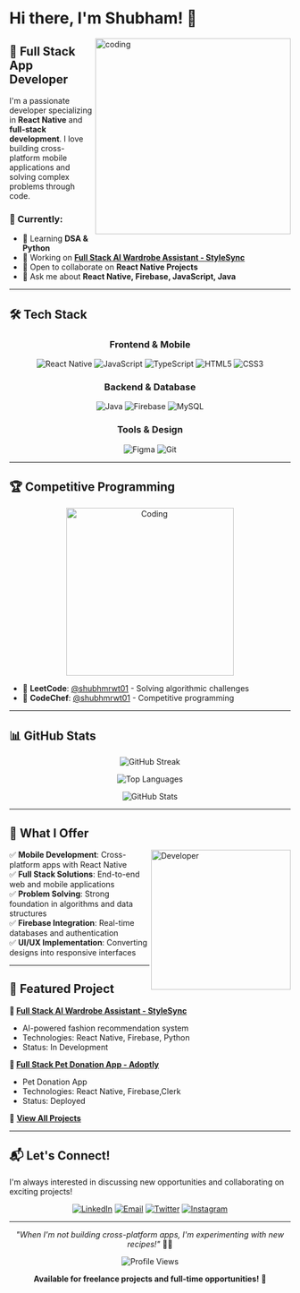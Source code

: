 

# Hi there, I'm Shubham! 👋

<img align="right" alt="coding" width="350" src="https://user-images.githubusercontent.com/55389276/140866485-8fb1c876-9a8f-4d6a-98dc-08c4981eaf70.gif">

## 🚀 Full Stack App Developer 

I'm a passionate developer specializing in **React Native** and **full-stack development**. I love building cross-platform mobile applications and solving complex problems through code.

### 🎯 Currently:
- 🌱 Learning **DSA & Python**
- 🔭 Working on [**Full Stack AI Wardrobe Assistant - StyleSync**](https://github.com/shubhmrwt01/StyleSync)
- 👯 Open to collaborate on **React Native Projects**
- 💬 Ask me about **React Native, Firebase, JavaScript, Java**

---

## 🛠️ Tech Stack

<div align="center">

### Frontend & Mobile
![React Native](https://img.shields.io/badge/React_Native-20232A?style=for-the-badge&logo=react&logoColor=61DAFB)
![JavaScript](https://img.shields.io/badge/JavaScript-F7DF1E?style=for-the-badge&logo=javascript&logoColor=black)
![TypeScript](https://img.shields.io/badge/TypeScript-007ACC?style=for-the-badge&logo=typescript&logoColor=white)
![HTML5](https://img.shields.io/badge/HTML5-E34F26?style=for-the-badge&logo=html5&logoColor=white)
![CSS3](https://img.shields.io/badge/CSS3-1572B6?style=for-the-badge&logo=css3&logoColor=white)

### Backend & Database
![Java](https://img.shields.io/badge/Java-ED8B00?style=for-the-badge&logo=openjdk&logoColor=white)
![Firebase](https://img.shields.io/badge/Firebase-039BE5?style=for-the-badge&logo=Firebase&logoColor=white)
![MySQL](https://img.shields.io/badge/MySQL-005C84?style=for-the-badge&logo=mysql&logoColor=white)

### Tools & Design
![Figma](https://img.shields.io/badge/Figma-F24E1E?style=for-the-badge&logo=figma&logoColor=white)
![Git](https://img.shields.io/badge/GIT-E44C30?style=for-the-badge&logo=git&logoColor=white)

</div>

---

## 🏆 Competitive Programming

<div align="center">
  <img src="https://media.giphy.com/media/bGgsc5mWoryfgKBx1u/giphy.gif" alt="Coding" width="300"/>
</div>

- 🥇 **LeetCode**: [@shubhmrwt01](https://www.leetcode.com/shubhmrwt01) - Solving algorithmic challenges
- 🥇 **CodeChef**: [@shubhmrwt01](https://www.codechef.com/users/shubhmrwt01) - Competitive programming

---

## 📊 GitHub Stats

<div align="center">
  
![GitHub Streak](https://github-readme-streak-stats.herokuapp.com/?user=shubhmrwt01&theme=tokyonight&hide_border=true)

</div>

<div align="center">
  
![Top Languages](https://github-readme-stats.vercel.app/api/top-langs?username=shubhmrwt01&show_icons=true&locale=en&layout=compact&theme=tokyonight&hide_border=true)

![GitHub Stats](https://github-readme-stats.vercel.app/api?username=shubhmrwt01&show_icons=true&locale=en&theme=tokyonight&hide_border=true)

</div>

---

## 💼 What I Offer

<img align="right" alt="Developer" width="250" src="https://media.giphy.com/media/L1R1tvI9svkIWwpVYr/giphy.gif">

✅ **Mobile Development**: Cross-platform apps with React Native  
✅ **Full Stack Solutions**: End-to-end web and mobile applications  
✅ **Problem Solving**: Strong foundation in algorithms and data structures  
✅ **Firebase Integration**: Real-time databases and authentication  
✅ **UI/UX Implementation**: Converting designs into responsive interfaces  

---

## 🌟 Featured Project

**🎯 [Full Stack AI Wardrobe Assistant - StyleSync](https://github.com/shubhmrwt01/StyleSync)**
- AI-powered fashion recommendation system
- Technologies: React Native, Firebase, Python
- Status: In Development

**🎯 [Full Stack Pet Donation App - Adoptly](https://github.com/shubhmrwt01/Adoptly)**
- Pet Donation App 
- Technologies: React Native, Firebase,Clerk
- Status: Deployed


📱 **[View All Projects](https://github.com/shubhmrwt01)**

---

## 📬 Let's Connect!

I'm always interested in discussing new opportunities and collaborating on exciting projects!

<div align="center">

[![LinkedIn](https://img.shields.io/badge/LinkedIn-0077B5?style=for-the-badge&logo=linkedin&logoColor=white)](https://linkedin.com/in/shubhmrwt01)
[![Email](https://img.shields.io/badge/Email-D14836?style=for-the-badge&logo=gmail&logoColor=white)](mailto:mail.shubhmrwt01@gmail.com)
[![Twitter](https://img.shields.io/badge/Twitter-1DA1F2?style=for-the-badge&logo=twitter&logoColor=white)](https://twitter.com/shubhmrwt01)
[![Instagram](https://img.shields.io/badge/Instagram-E4405F?style=for-the-badge&logo=instagram&logoColor=white)](https://instagram.com/shubhmrwt01)

</div>

---

<div align="center">

*"When I'm not building cross-platform apps, I'm experimenting with new recipes!"* 👨‍🍳

![Profile Views](https://komarev.com/ghpvc/?username=shubhmrwt01&color=brightgreen&style=flat-square)

**Available for freelance projects and full-time opportunities!** 🚀

</div>
